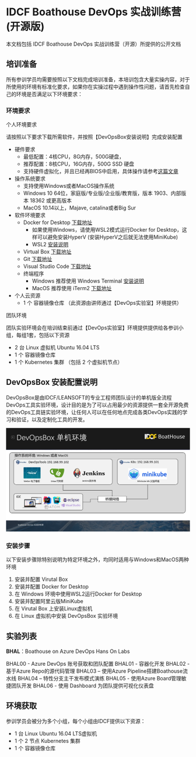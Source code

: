 # IDCF Boathouse DevOps 实战训练营 (开源版)

本文档包括 IDCF Boathouse DevOps 实战训练营（开源）所提供的公开文档

## 培训准备

所有参训学员均需要按照以下文档完成培训准备，本培训包含大量实操内容，对于所使用的环境有标准化要求，如果你在实操过程中遇到操作性问题，请首先检查自己的环境是否满足以下环境要求：

### 环境要求

个人环境要求

请按照以下要求下载所需软件，并按照【DevOpsBox安装说明】完成安装配置

- 硬件要求
  - 最低配置：4核CPU，8G内存，500G硬盘，
  - 推荐配置：8核CPU，16G内存，500G SSD 硬盘
  - 支持硬件虚拟化，并且已经再BIOS中启用，具体操作请参考[这篇文章](https://blog.csdn.net/Blueberry521/article/details/104240762)
- 操作系统要求
  - 支持使用Windows或者MacOS操作系统
  - Windows 10 64位，家庭版/专业版/企业版/教育版，版本 1903、内部版本 18362 或更高版本
  - MacOS 10.14以上，Majave, catalina或者Big Sur
- 软件环境要求
  - Docker for Desktop [下载地址](https://www.docker.com/products/docker-desktop)
    - 如果使用Windows，请使用WSL2模式运行Docker for Desktop，这样可以避免安装HyperV (安装HyperV之后就无法使用MiniKube)
    - WSL2 [安装说明](https://docs.microsoft.com/zh-cn/windows/wsl/install-win10)
  - Virtual Box [下载地址](https://www.virtualbox.org/wiki/Downloads)
  - Git [下载地址](http://git-scm.com/) 
  - Visual Studio Code [下载地址](https://code.visualstudio.com/)
  - 终端程序
    - Windows 推荐使用 Windows Terminal [安装说明](https://docs.microsoft.com/zh-cn/windows/terminal/get-started)
    - MacOS 推荐使用 iTerm2 [下载地址](https://iterm2.com/)
- 个人云资源
  - 1 个 容器镜像仓库 （此资源由讲师通过【DevOps实验室】环境提供）

团队环境

团队实验环境会在培训结束前通过【DevOps实验室】环境提供提供给各参训小组，每组1套，包括以下资源

- 2 台 Linux 虚拟机 Ubuntu 16.04 LTS
- 1 个 容器镜像仓库
- 1 个 Kubernetes 集群 （包括 2 个虚拟机节点）

## DevOpsBox 安装配置说明

DevOpsBox是由IDCF/LEANSOFT的专业工程师团队设计的单机版全流程DevOps工具实验环境，设计目的是为了可以占用最少的资源提供一套全开源免费的DevOps工具链实验环境，让任何人可以在任何地点完成各类DevOps实践的学习和验证，以及定制化工具的开发。

![](images/01-devopxbox-architecture.png)

### 安装步骤

以下安装步骤除特别说明为特定环境之外，均同时适用与Windows和MacOS两种环境

1. 安装并配置 Virutal Box
2. 安装并配置 Docker for Desktop
3. 在 Windows 环境中使用WSL2运行Docker for Desktop
4. 安装并配置阿里云版MiniKube
5. 在 Virutal Box 上安装Linux虚拟机
6. 在 Linux 虚拟机中安装 DevOpsBox 实验环境

## 实验列表

**BHAL**：Boathouse on Azure DevOps Hans On Labs

BHAL00 - Azure DevOps 账号获取和团队配置
BHAL01 - 容器化开发
BHAL02 - 基于Azure Repo的源代码管理
BHAL03 – 使用Azure Pipeline搭建Boathouse流水线
BHAL04 – 特性分支主干发布模式演练
BHAL05 - 使用Azure Board管理敏捷团队开发
BHAL06 - 使用 Dashboard 为团队提供可视化仪表盘


## 环境获取

参训学员会被分为多个小组，每个小组由IDCF提供以下资源：

- 1 台 Linux Ubuntu 16.04 LTS虚拟机
- 1 个 2 节点 Kubernetes 集群
- 1 个 容器镜像仓库


